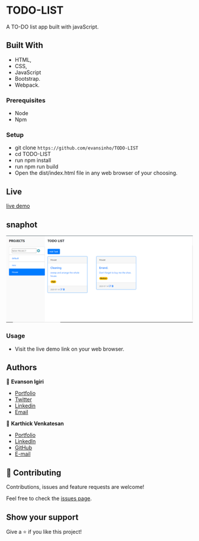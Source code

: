 # TODO-LIST
A TO-DO list app built with javaScript.

## Built With

- HTML,
- CSS,
- JavaScript
- Bootstrap.
- Webpack.

### Prerequisites

- Node
- Npm

### Setup

- git clone `https://github.com/evansinho/TODO-LIST`
- cd TODO-LIST
- run npm install
- run npm run build
- Open the dist/index.html file in any web browser of your choosing.

## Live 

[live demo](https://raw.githack.com/evansinho/TODO-LIST/todo/dist/index.html)

## snaphot

![Todo](snapshot.PNG)

### Usage

- Visit the live demo link on your web browser.

## Authors

👤 **Evanson Igiri**

- [Portfolio](https://evansinho.github.io/Evanson-igiri/)
- [Twitter](https://twitter.com/iamsinho1304)
- [Linkedin](LinkedIn.com/in/evanson-igiri)
- [Email](mailto:igiri.evanson@gmail.com)

👤 **Karthick Venkatesan**

- [Portfolio](https://karthi07.github.io/)
- [LinkedIn](https://www.linkedin.com/in/karthickvenkadesan/)
- [GitHub](https://github.com/karthi07)
- [E-mail](itkarthi02@gmail.com)

## 🤝 Contributing

Contributions, issues and feature requests are welcome!

Feel free to check the [issues page](https://github.com/evansinho/TODO-LIST/issues).

## Show your support

Give a ⭐️ if you like this project!

